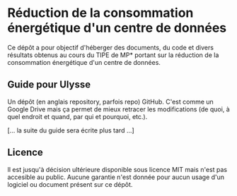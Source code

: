 # Réduction de la consommation énergétique d'un centre de données

Ce dépôt a pour objectif d'héberger des documents, du code et divers résultats obtenus au cours du TIPE de MP* portant sur la réduction de la consommation énergétique d'un centre de données.

## Guide pour Ulysse

Un dépôt (en anglais repository, parfois repo) GitHub. C'est comme un Google Drive mais ça permet de mieux retracer les modifications (de quoi, à quel endroit et quand, par qui et pourquoi, etc.).

[... la suite du guide sera écrite plus tard ...]

## Licence

Il est jusqu'à décision ultérieure disponible sous licence MIT mais n'est pas accesible au public. Aucune garantie n'est donnée pour aucun usage d'un logiciel ou document présent sur ce dépôt.
